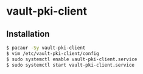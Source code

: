 # vault-pki-client

## Installation

```bash
$ pacaur -Sy vault-pki-client
$ vim /etc/vault-pki-client/config
$ sudo systemctl enable vault-pki-client.service
$ sudo systemctl start vault-pki-client.service
```

